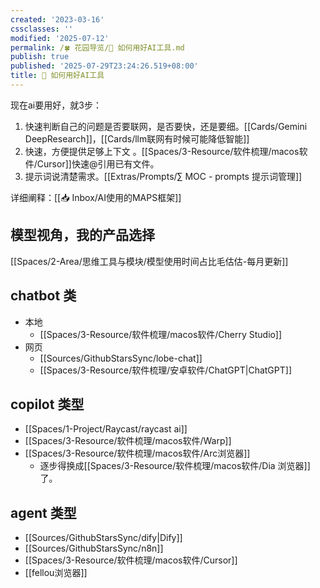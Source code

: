 ```yaml
---
created: '2023-03-16'
cssclasses: ''
modified: '2025-07-12'
permalink: /🍀 花园导览/🔧 如何用好AI工具.md
publish: true
published: '2025-07-29T23:24:26.519+08:00'
title: 🔧 如何用好AI工具
---
```

现在ai要用好，就3步：

1. 快速判断自己的问题是否要联网，是否要快，还是要细。[[Cards/Gemini DeepResearch]]，[[Cards/llm联网有时候可能降低智能]]
2. 快速，方便提供足够上下文 。[[Spaces/3-Resource/软件梳理/macos软件/Cursor]]快速@引用已有文件。
3. 提示词说清楚需求。[[Extras/Prompts/∑ MOC - prompts 提示词管理]]

详细阐释：[[📥 Inbox/AI使用的MAPS框架]]

## 模型视角，我的产品选择

[[Spaces/2-Area/思维工具与模块/模型使用时间占比毛估估-每月更新]]

## chatbot 类

- 本地
	- [[Spaces/3-Resource/软件梳理/macos软件/Cherry Studio]]
- 网页
	- [[Sources/GithubStarsSync/lobe-chat]]
	- [[Spaces/3-Resource/软件梳理/安卓软件/ChatGPT\|ChatGPT]]

## copilot 类型

- [[Spaces/1-Project/Raycast/raycast ai]]
- [[Spaces/3-Resource/软件梳理/macos软件/Warp]]
- [[Spaces/3-Resource/软件梳理/macos软件/Arc浏览器]]
	- 逐步得换成[[Spaces/3-Resource/软件梳理/macos软件/Dia 浏览器]]了。

## agent 类型

- [[Sources/GithubStarsSync/dify\|Dify]]
- [[Sources/GithubStarsSync/n8n]]
- [[Spaces/3-Resource/软件梳理/macos软件/Cursor]]
- [[fellou浏览器]]
